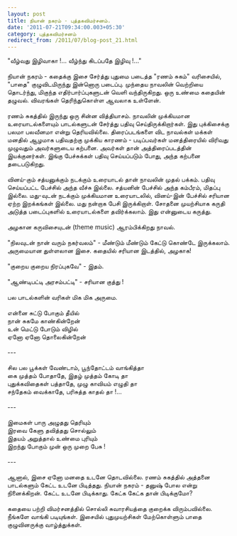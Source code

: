 ```yaml
---
layout: post
title: நியான் நகரம் - புத்தகவிமர்சனம்.
date: '2011-07-21T09:34:00.003+05:30'
category: புத்தகவிமர்சனம்
redirect_from: /2011/07/blog-post_21.html
---
```


"வீழ்வது இழிவாகா !... வீழ்ந்து கிடப்பதே இழிவு !..."<br />
<br />
நியான் நகரம் - கதைக்கு இசை சேர்த்து புதுமை படைத்த "ரணம் சுகம்" வரிசையில், "பாதை" குழுவிடமிருந்து இன்னொரு படைப்பு. முந்தைய நாவலின் வெற்றியை தொடர்ந்து, மிகுந்த எதிர்பார்ப்புகளுடன் வெளி வந்திருகிறது. ஒரு உண்மை கதையின் தழுவல். விவரங்கள் தெரிந்துகொள்ள ஆவலாக உள்ளேன்.<br />
<br />
ரணம் சுகத்தில் இருந்து ஒரு சின்ன வித்தியாசம். நாவலின் முக்கியமான உரையாடல்களையும் பாடல்களுடன் சேர்த்து பதிவு செய்திருக்கிறார்கள். இது புக்கிசைக்கு பலமா பலவீனமா என்று தெரியவில்லை. திரைப்படங்களை விட நாவல்கள் மக்கள் மனதில் ஆழமாக பதிவதற்கு முக்கிய காரணம் - படிப்பவர்கள் மனத்திரையில் விரிவது முழுவதும் அவர்களுடைய கற்பனை. அவர்கள் தான் அத்திரைப்படத்தின் இயக்குனர்கள். இங்கு பேச்சுக்கள் பதிவு செய்யப்படும் போது, அந்த கற்பனை தடைபடுகிறது.<br />
<br />
வினய்-கும் சத்யனுக்கும் நடக்கும் உரையாடல் தான் நாவலின் முதல் பக்கம். பதிவு செய்யப்பட்ட பேச்சில் அந்த வீச்சு இல்லை. சத்யனின் பேச்சில் அந்த கம்பீரம், மிதப்பு இல்லை. மது-வுடன் நடக்கும் முக்கியமான உரையாடலில், வினய்-இன் பேச்சில் சரியான ஏற்ற இறக்கங்கள் இல்லை. மது நன்றாக பேசி இருக்கிறாள். சோதனை முயற்சியாக கருதி அடுத்த படைப்புகளில் உரையாடல்களை தவிர்க்கலாம். இது என்னுடைய கருத்து.<br />
<br />
அழகான கருவிசையுடன் (theme music) ஆரம்பிக்கிறது நாவல்.<br />
<br />
"நிலவுடன் நான் வரும் நகர்வலம்" - மீண்டும் மீண்டும் கேட்டு கொண்டே இருக்கலாம். அருமையான துள்ளலான இசை. கதையில் சரியான இடத்தில், அழகாக!<br />
<br />
"குறைய குறைய நிரப்புகவே" - இதம்.<br />
<br />
"ஆண்டிபட்டி அரசம்பட்டி" - சரியான குத்து !<br />
<br />
பல பாடல்களின் வரிகள் மிக மிக அருமை.<br />
<br />
என்னை சுட்டு போகும் தீயில்<br />
நான் சுகமே காண்கின்றேன்<br />
உன் மெட்டு போடும் விழில்<br />
ஏனோ ஏனோ தொலைகின்றேன்<br />
<br />
---<br />
<br />
சில பல பூக்கள் வேண்டாம், பூந்தோட்டம் வாங்கித்தா<br />
கை முத்தம் போதாதே, இதழ் முத்தம் கோடி தா<br />
புதுக்கவிதைகள் பத்தாதே, முழு காவியம் எழுதி தா<br />
சந்தேகம் வைக்காதே, பரிசுத்த காதல் தா !...<br />
<br />
---<br />
<br />
இமைகள் பாரு அழுதது தெரியும்<br />
இரவை கேளு தவித்தது சொல்லும்<br />
இதயம் அறுத்தால் உண்மை புரியும்<br />
இறந்து போகும் முன் ஒரு முறை பேசு !<br />
<br />
---<br />
<br />
ஆனால், இசை ஏனோ மனதை உடனே தொடவில்லை. ரணம் சுகத்தில் அத்தனை பாடல்களும் கேட்ட உடனே பிடித்தது. நியான் நகரம் - தனுஷ் போல என்று நினைக்கிறன். கேட்ட உடனே பிடிக்காது. கேட்க கேட்க தான் பிடிக்குமோ?<br />
<br />
கதையை பற்றி விமர்சனத்தில் சொல்லி சுவாரசியத்தை குறைக்க விரும்பவில்லை. நீங்களே வாங்கி படியுங்கள். இசையில் புதுமுயற்சிகள் மேற்கொள்ளும் பாதை குழுவினருக்கு வாழ்த்துக்கள்.<br />
<br />

